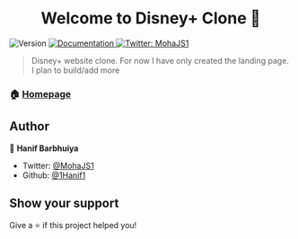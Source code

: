 <h1 align="center">Welcome to Disney+ Clone 👋</h1>
<p>
  <img alt="Version" src="https://img.shields.io/badge/version-0.11-blue.svg?cacheSeconds=2592000" />
  <a href="https://github.com/1Hanif1/Disneyplus-Clone" target="_blank">
    <img alt="Documentation" src="https://img.shields.io/badge/documentation-yes-brightgreen.svg" />
  </a>
  <a href="https://twitter.com/MohaJS1" target="_blank">
    <img alt="Twitter: MohaJS1" src="https://img.shields.io/twitter/follow/MohaJS1.svg?style=social" />
  </a>
</p>

> Disney+ website clone. For now I have only created the landing page. I plan to build/add more

### 🏠 [Homepage](https://github.com/1Hanif1/Disneyplus-Clone)

## Author

👤 **Hanif Barbhuiya**

* Twitter: [@MohaJS1](https://twitter.com/MohaJS1)
* Github: [@1Hanif1](https://github.com/1Hanif1)

## Show your support

Give a ⭐️ if this project helped you!
